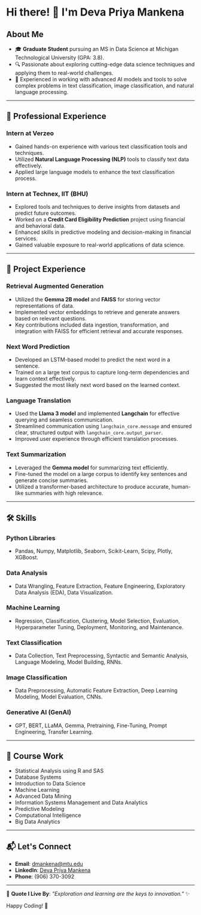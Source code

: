 # Hi there! 👋 I'm Deva Priya Mankena

## About Me
- 🎓 **Graduate Student** pursuing an MS in Data Science at Michigan Technological University (GPA: 3.8).
- 🔍 Passionate about exploring cutting-edge data science techniques and applying them to real-world challenges.
- 🌟 Experienced in working with advanced AI models and tools to solve complex problems in text classification, image classification, and natural language processing.

---

## 🚀 Professional Experience
### **Intern at Verzeo**
- Gained hands-on experience with various text classification tools and techniques.
- Utilized **Natural Language Processing (NLP)** tools to classify text data effectively.
- Applied large language models to enhance the text classification process.

### **Intern at Technex, IIT (BHU)**
- Explored tools and techniques to derive insights from datasets and predict future outcomes.
- Worked on a **Credit Card Eligibility Prediction** project using financial and behavioral data.
- Enhanced skills in predictive modeling and decision-making in financial services.
- Gained valuable exposure to real-world applications of data science.

---

## 💼 Project Experience
### **Retrieval Augmented Generation**
- Utilized the **Gemma 2B model** and **FAISS** for storing vector representations of data.
- Implemented vector embeddings to retrieve and generate answers based on relevant questions.
- Key contributions included data ingestion, transformation, and integration with FAISS for efficient retrieval and accurate responses.

### **Next Word Prediction**
- Developed an LSTM-based model to predict the next word in a sentence.
- Trained on a large text corpus to capture long-term dependencies and learn context effectively.
- Suggested the most likely next word based on the learned context.

### **Language Translation**
- Used the **Llama 3 model** and implemented **Langchain** for effective querying and seamless communication.
- Streamlined communication using `langchain_core.message` and ensured clear, structured output with `langchain_core.output_parser`.
- Improved user experience through efficient translation processes.

### **Text Summarization**
- Leveraged the **Gemma model** for summarizing text efficiently.
- Fine-tuned the model on a large corpus to identify key sentences and generate concise summaries.
- Utilized a transformer-based architecture to produce accurate, human-like summaries with high relevance.

---

## 🛠️ Skills
### **Python Libraries**
- Pandas, Numpy, Matplotlib, Seaborn, Scikit-Learn, Scipy, Plotly, XGBoost.

### **Data Analysis**
- Data Wrangling, Feature Extraction, Feature Engineering, Exploratory Data Analysis (EDA), Data Visualization.

### **Machine Learning**
- Regression, Classification, Clustering, Model Selection, Evaluation, Hyperparameter Tuning, Deployment, Monitoring, and Maintenance.

### **Text Classification**
- Data Collection, Text Preprocessing, Syntactic and Semantic Analysis, Language Modeling, Model Building, RNNs.

### **Image Classification**
- Data Preprocessing, Automatic Feature Extraction, Deep Learning Modeling, Model Evaluation, CNNs.

### **Generative AI (GenAI)**
- GPT, BERT, LLaMA, Gemma, Pretraining, Fine-Tuning, Prompt Engineering, Transfer Learning.

---

## 📘 Course Work
- Statistical Analysis using R and SAS
- Database Systems
- Introduction to Data Science
- Machine Learning
- Advanced Data Mining
- Information Systems Management and Data Analytics
- Predictive Modeling
- Computational Intelligence
- Big Data Analytics

---

## 📬 Let's Connect
- **Email**: [dmankena@mtu.edu](mailto:mvrao4567@gmail.com)
- **LinkedIn**: [Deva Priya Mankena](https://www.linkedin.com/in/deva-priya-mankena-0b9152198)
- **Phone**: (906) 370-3092

---

🌟 **Quote I Live By**: _"Exploration and learning are the keys to innovation."_ ✨

Happy Coding! 🚀

